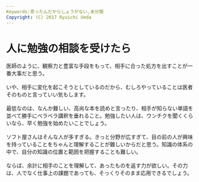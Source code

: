 ```yaml
---
Keywords:思ったんだからしょうがない,未分類
Copyright: (C) 2017 Ryuichi Ueda
---
```


# 人に勉強の相談を受けたら
医師のように、観察力と豊富な手段をもって、相手に合った処方を出すことが一番大事だと思う。<br />
<br />
いや、相手に変化を起こそうとしているのだから、むしろやっていることは医者そのものと言っていい気もします。<br />
<br />
最低なのは、なんか難しい、高尚な本を読めと言ったり、相手が知らない単語を並べて勝手にベラベラ講釈を垂れること。勉強したい人は、ウンチクを聞くくらいなら、早く勉強を始めたいことでしょう。<br />
<br />
ソフト屋さんはそんな人が多すぎる。きっと分野が広すぎて、目の前の人が興味を持っていることをちゃんと理解することが難しいからだと思う。知識の体系の中で、自分の知識の位置と範囲を把握することも難しい。<br />
<br />
ならば、余計に相手のことを理解して、あったものを返す力が欲しい。その力は、人でなく仕事上の課題であっても、そっくりそのまま応用できるでしょう。
